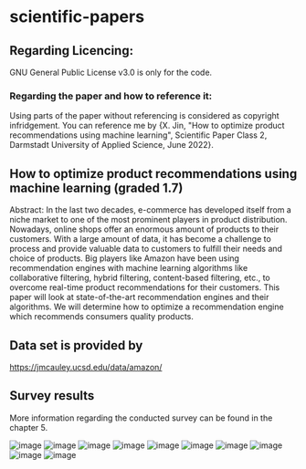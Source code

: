 # scientific-papers
## Regarding Licencing:
GNU General Public License v3.0 is only for the code.
### Regarding the paper and how to reference it:
Using parts of the paper without referencing is considered as copyright infridgement. You can reference me by {X. Jin, "How to optimize product recommendations using machine learning", Scientific Paper Class 2, Darmstadt University of Applied Science, June 2022}.
## How to optimize product recommendations using machine learning (graded 1.7)  
Abstract: In the last two decades, e-commerce has developed itself from a niche market to one of the most prominent players in product distribution. Nowadays, online shops offer an enormous amount of products to their customers. With a large amount of data, it has become a challenge to process and provide valuable data to customers to fulfill their needs and choice of products. Big players like Amazon have been using recommendation engines with machine learning algorithms like collaborative filtering, hybrid filtering, content-based filtering, etc., to overcome real-time product recommendations for their customers. This paper will look at state-of-the-art recommendation engines and their algorithms. We will determine how to optimize a recommendation engine which recommends consumers quality products.

## Data set is provided by 
https://jmcauley.ucsd.edu/data/amazon/

## Survey results
More information regarding the conducted survey can be found in the chapter 5.

![image](https://github.com/codingPineAppl3/scientific-papers/assets/51518928/becc1355-4225-4d10-9b83-e48587a0cae4)
![image](https://github.com/codingPineAppl3/scientific-papers/assets/51518928/5a063940-1291-447f-a829-9844f3aad9bf)
![image](https://github.com/codingPineAppl3/scientific-papers/assets/51518928/dd2887ec-d74c-4149-a837-fd7b9bf5893a)
![image](https://github.com/codingPineAppl3/scientific-papers/assets/51518928/a9197e9c-c81a-4410-b9d4-eee404309dfc)
![image](https://github.com/codingPineAppl3/scientific-papers/assets/51518928/a3e2e7db-1e9c-410a-bf6b-862531cdfafd)
![image](https://github.com/codingPineAppl3/scientific-papers/assets/51518928/efa234a8-82a0-4710-b062-3f51e0698794)
![image](https://github.com/codingPineAppl3/scientific-papers/assets/51518928/0aa2b966-3489-4961-9f19-1c4a717f8c5d)
![image](https://github.com/codingPineAppl3/scientific-papers/assets/51518928/092d7501-73ff-4a93-8cbf-f4956d06bea9)
![image](https://github.com/codingPineAppl3/scientific-papers/assets/51518928/ca8f598e-1d2e-480a-96a5-2f8d20cb462d)
![image](https://github.com/codingPineAppl3/scientific-papers/assets/51518928/2f285151-a1ac-4b67-8a87-0cbcddfc1e28)

